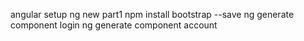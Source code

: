 angular setup
    ng new part1
    npm install bootstrap --save
    ng generate component login
    ng generate component account

